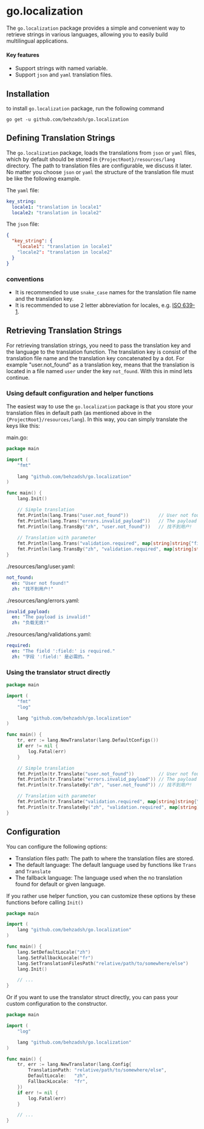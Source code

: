 # go.localization
The `go.localization` package provides a simple and convenient way to retrieve strings
in various languages, allowing you to easily build multilingual applications.

#### Key features
- Support strings with named variable.
- Support `json` and `yaml` translation files.

## Installation
to install `go.localization` package, run the following command

```
go get -u github.com/behzadsh/go.localization
```

## Defining Translation Strings
The `go.localization` package, loads the translations from `json` or `yaml` files, which by default should be
stored in `{ProjectRoot}/resources/lang` directory. The path to translation files are configurable, we discuss it later.
No matter you choose `json` or `yaml` the structure of the translation file must be like the following example.

The `yaml` file:
```yaml
key_string:
  locale1: "translation in locale1"
  locale2: "translation in locale2"
```

The `json` file:
```json
{
  "key_string": {
    "locale1": "translation in locale1"
    "locale2": "translation in locale2"
  }
}
```

### conventions
* It is recommended to use `snake_case` names for the translation file name and the translation key.
* It is recommended to use 2 letter abbreviation for locales, e.g. [ISO 639-1](https://en.wikipedia.org/wiki/List_of_ISO_639-1_codes).

## Retrieving Translation Strings

For retrieving translation strings, you need to pass the translation key and the language to the translation function.
The translation key is consist of the translation file name and the translation key concatenated by a dot.
For example "user.not_found" as a translation key, means that the translation is located in a file named
`user` under the key `not_found`. With this in mind lets continue.

### Using default configuration and helper functions
The easiest way to use the `go.localization` package is that you store your translation files in default path
(as mentioned above in the `{ProjectRoot}/resources/lang`). In this way, you can simply translate the keys like this:

main.go:
```go
package main

import (
	"fmt"
	
	lang "github.com/behzadsh/go.localization"
)

func main() {
	lang.Init()

	// Simple translation
	fmt.Println(lang.Trans("user.not_found"))           // User not found!
	fmt.Println(lang.Trans("errors.invalid_payload"))   // The payload is invalid!
	fmt.Println(lang.TransBy("zh", "user.not_found"))   // 找不到用户!
	
	// Translation with parameter
	fmt.Println(lang.Trans("validation.required", map[string]string{"field": "email"}))         // The field 'email' is required.
	fmt.Println(lang.TransBy("zh", "validation.required", map[string]string{"field": "email"})) // 字段 'email' 是必需的。
}
```
./resources/lang/user.yaml:
```yaml
not_found:
  en: "User not found!"
  zh: "找不到用户!"
```
./resources/lang/errors.yaml:
```yaml
invalid_payload:
  en: "The payload is invalid!"
  zh: "负载无效!"
```
./resources/lang/validations.yaml:
```yaml
required:
  en: "The field ':field:' is required."
  zh: "字段 ':field:' 是必需的。"
```

### Using the translator struct directly

```go
package main

import (
	"fmt"
	"log"

	lang "github.com/behzadsh/go.localization"
)

func main() {
	tr, err := lang.NewTranslator(lang.DefaultConfigs())
	if err != nil {
		log.Fatal(err)
	}

	// Simple translation
	fmt.Println(tr.Translate("user.not_found"))         // User not found!
	fmt.Println(tr.Translate("errors.invalid_payload")) // The payload is invalid!
	fmt.Println(tr.TranslateBy("zh", "user.not_found")) // 找不到用户!

	// Translation with parameter
	fmt.Println(tr.Translate("validation.required", map[string]string{"field": "email"}))         // The field 'email' is required.
	fmt.Println(tr.TranslateBy("zh", "validation.required", map[string]string{"field": "email"})) // 字段 'email' 是必需的。
}
```

## Configuration

You can configure the following options:
* Translation files path: The path to where the translation files are stored.
* The default language: The default language used by functions like `Trans` and `Translate`
* The fallback language: The language used when the no translation found for default or given language.

If you rather use helper function, you can customize these options by these functions before calling `Init()`

```go
package main

import (
	lang "github.com/behzadsh/go.localization"
)

func main() {
	lang.SetDefaultLocale("zh")
	lang.SetFallbackLocale("fr")
	lang.SetTranslationFilesPath("relative/path/to/somewhere/else")
	lang.Init()

	// ...
}
```

Or if you want to use the translator struct directly, you can pass your custom configuration to the constructor.

```go
package main

import (
	"log"

	lang "github.com/behzadsh/go.localization"
)

func main() {
	tr, err := lang.NewTranslator(lang.Config{
		TranslationPath: "relative/path/to/somewhere/else",
		DefaultLocale:   "zh",
		FallbackLocale:  "fr",
	})
	if err != nil {
		log.Fatal(err)
	}

	// ...
}
```
